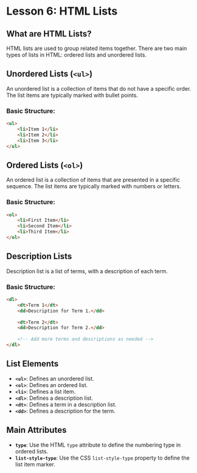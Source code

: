 # **Lesson 6: HTML Lists**

## **What are HTML Lists?**

HTML lists are used to group related items together. There are two main types of lists in HTML: ordered lists and unordered lists.

## **Unordered Lists (`<ul>`)**

An unordered list is a collection of items that do not have a specific order. The list items are typically marked with bullet points.

### **Basic Structure:**
```html
<ul>
    <li>Item 1</li>
    <li>Item 2</li>
    <li>Item 3</li>
</ul>
```
## **Ordered Lists (`<ol>`)**

An ordered list is a collection of items that are presented in a specific sequence. The list items are typically marked with numbers or letters.

### **Basic Structure:**
```html
<ol>
    <li>First Item</li>
    <li>Second Item</li>
    <li>Third Item</li>
</ol>
```

## **Description Lists**

Description list is a list of terms, with a description of each term.

### **Basic Structure:**
```html
<dl>
    <dt>Term 1</dt>
    <dd>Description for Term 1.</dd>
    
    <dt>Term 2</dt>
    <dd>Description for Term 2.</dd>
    
    <!-- Add more terms and descriptions as needed -->
</dl>
```
## **List Elements**

-   **`<ul>`**: Defines an unordered list.
-   **`<ol>`**: Defines an ordered list.
-   **`<li>`**: Defines a list item.
-   **`<dl>`**: Defines a description list.
-   **`<dt>`**: Defines a term in a description list.
-   **`<dd>`**: Defines a description for the term.

## **Main Attributes**

-   **`type`**: Use the HTML `type` attribute to define the numbering type in ordered lists.
-   **`list-style-type`**: Use the CSS `list-style-type` property to define the list item marker.
<!--stackedit_data:
eyJoaXN0b3J5IjpbLTc5NDQzNzM3MF19
-->